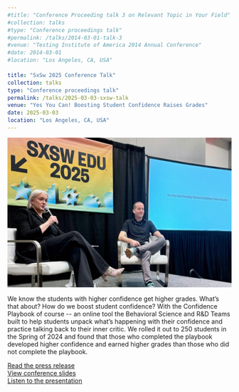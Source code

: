 ```yaml
---
#title: "Conference Proceeding talk 3 on Relevant Topic in Your Field"
#collection: talks
#type: "Conference proceedings talk"
#permalink: /talks/2014-03-01-talk-3
#venue: "Testing Institute of America 2014 Annual Conference"
#date: 2014-03-01
#location: "Los Angeles, CA, USA"

title: "SxSw 2025 Conference Talk"
collection: talks
type: "Conference proceedings talk"
permalink: /talks/2025-03-03-sxsw-talk
venue: "Yes You Can! Boosting Student Confidence Raises Grades"
date: 2025-03-03
location: "Los Angeles, CA, USA"
---
```


<img src="/files/sxsw-kate-barr-mark-mills.jpg" alt="SXSW Slide Thumbnail" style="max-width: 100%; height: auto;">

We know the students with higher confidence get higher grades. What’s that about? How do we boost student confidence? With the Confidence Playbook of course -- an online tool the Behavioral Science and R&D Teams built to help students unpack what’s happening with their confidence and practice talking back to their inner critic. We rolled it out to 250 students in the Spring of 2024 and found that those who completed the playbook developed higher confidence and earned higher grades than those who did not complete the playbook.

<a href="https://ai.umich.edu/blog-posts/research-points-to-the-key-role-confidence-plays-in-student-success/" target="_blank" rel="noopener noreferrer">
  Read the press release
</a> <br>
<a href="/files/sxsw-confidence-playbook-barr-mills-2025.pdf" target="_blank" rel="noopener noreferrer">
  View conference slides
</a> <br>
<a href="https://schedule.sxswedu.com/2025/events/PP150927" target="_blank" rel="noopener noreferrer">
  Listen to the presentation
</a>
